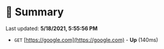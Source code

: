 # 📖 Summary
Last updated: **5/18/2021, 5:55:56 PM**

- `GET` [https://google.com](https://google.com) - **Up** (140ms)

